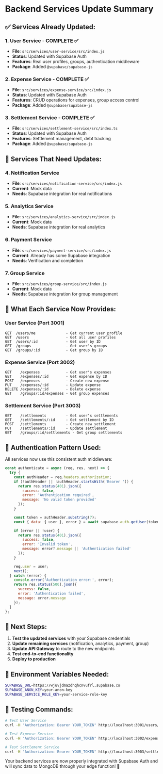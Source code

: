 # Backend Services Update Summary

## ✅ **Services Already Updated:**

### 1. **User Service** - COMPLETE ✅
- **File**: `src/services/user-service/src/index.js`
- **Status**: Updated with Supabase Auth
- **Features**: Real user profiles, groups, authentication middleware
- **Package**: Added `@supabase/supabase-js`

### 2. **Expense Service** - COMPLETE ✅
- **File**: `src/services/expense-service/src/index.js`
- **Status**: Updated with Supabase Auth
- **Features**: CRUD operations for expenses, group access control
- **Package**: Added `@supabase/supabase-js`

### 3. **Settlement Service** - COMPLETE ✅
- **File**: `src/services/settlement-service/src/index.ts`
- **Status**: Updated with Supabase Auth
- **Features**: Settlement management, debt tracking
- **Package**: Added `@supabase/supabase-js`

## 🔧 **Services That Need Updates:**

### 4. **Notification Service**
- **File**: `src/services/notification-service/src/index.js`
- **Current**: Mock data
- **Needs**: Supabase integration for real notifications

### 5. **Analytics Service**
- **File**: `src/services/analytics-service/src/index.js`
- **Current**: Mock data
- **Needs**: Supabase integration for real analytics

### 6. **Payment Service**
- **File**: `src/services/payment-service/src/index.js`
- **Current**: Already has some Supabase integration
- **Needs**: Verification and completion

### 7. **Group Service**
- **File**: `src/services/group-service/src/index.js`
- **Current**: Mock data
- **Needs**: Supabase integration for group management

## 🎯 **What Each Service Now Provides:**

### **User Service** (Port 3001)
```
GET  /users/me              - Get current user profile
GET  /users                 - Get all user profiles
GET  /users/:id             - Get user by ID
GET  /groups                - Get user's groups
GET  /groups/:id            - Get group by ID
```

### **Expense Service** (Port 3002)
```
GET    /expenses            - Get user's expenses
GET    /expenses/:id        - Get expense by ID
POST   /expenses            - Create new expense
PUT    /expenses/:id        - Update expense
DELETE /expenses/:id        - Delete expense
GET    /groups/:id/expenses - Get group expenses
```

### **Settlement Service** (Port 3003)
```
GET    /settlements         - Get user's settlements
GET    /settlements/:id     - Get settlement by ID
POST   /settlements         - Create new settlement
PUT    /settlements/:id     - Update settlement
GET    /groups/:id/settlements - Get group settlements
```

## 🔐 **Authentication Pattern Used:**

All services now use this consistent auth middleware:

```javascript
const authenticate = async (req, res, next) => {
  try {
    const authHeader = req.headers.authorization;
    if (!authHeader || !authHeader.startsWith('Bearer ')) {
      return res.status(401).json({
        success: false,
        error: 'Authentication required',
        message: 'No valid token provided'
      });
    }

    const token = authHeader.substring(7);
    const { data: { user }, error } = await supabase.auth.getUser(token);

    if (error || !user) {
      return res.status(401).json({
        success: false,
        error: 'Invalid token',
        message: error?.message || 'Authentication failed'
      });
    }

    req.user = user;
    next();
  } catch (error) {
    console.error('Authentication error:', error);
    return res.status(500).json({
      success: false,
      error: 'Authentication failed',
      message: error.message
    });
  }
};
```

## 🚀 **Next Steps:**

1. **Test the updated services** with your Supabase credentials
2. **Update remaining services** (notification, analytics, payment, group)
3. **Update API Gateway** to route to the new endpoints
4. **Test end-to-end functionality**
5. **Deploy to production**

## 🔧 **Environment Variables Needed:**

```bash
SUPABASE_URL=https://wjuvjdmazdhqhcnvufrl.supabase.co
SUPABASE_ANON_KEY=your-anon-key
SUPABASE_SERVICE_ROLE_KEY=your-service-role-key
```

## 📝 **Testing Commands:**

```bash
# Test User Service
curl -H "Authorization: Bearer YOUR_TOKEN" http://localhost:3001/users/me

# Test Expense Service
curl -H "Authorization: Bearer YOUR_TOKEN" http://localhost:3002/expenses

# Test Settlement Service
curl -H "Authorization: Bearer YOUR_TOKEN" http://localhost:3003/settlements
```

Your backend services are now properly integrated with Supabase Auth and will sync data to MongoDB through your edge function! 🎉 